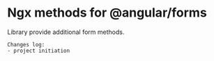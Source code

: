 # Ngx  methods for @angular/forms

Library provide additional form methods.

    Changes log:
    - project initiation
